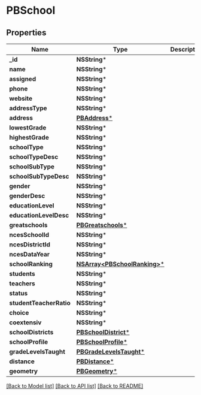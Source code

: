 # PBSchool

## Properties
Name | Type | Description | Notes
------------ | ------------- | ------------- | -------------
**_id** | **NSString*** |  | [optional] 
**name** | **NSString*** |  | [optional] 
**assigned** | **NSString*** |  | [optional] 
**phone** | **NSString*** |  | [optional] 
**website** | **NSString*** |  | [optional] 
**addressType** | **NSString*** |  | [optional] 
**address** | [**PBAddress***](PBAddress.md) |  | [optional] 
**lowestGrade** | **NSString*** |  | [optional] 
**highestGrade** | **NSString*** |  | [optional] 
**schoolType** | **NSString*** |  | [optional] 
**schoolTypeDesc** | **NSString*** |  | [optional] 
**schoolSubType** | **NSString*** |  | [optional] 
**schoolSubTypeDesc** | **NSString*** |  | [optional] 
**gender** | **NSString*** |  | [optional] 
**genderDesc** | **NSString*** |  | [optional] 
**educationLevel** | **NSString*** |  | [optional] 
**educationLevelDesc** | **NSString*** |  | [optional] 
**greatschools** | [**PBGreatschools***](PBGreatschools.md) |  | [optional] 
**ncesSchoolId** | **NSString*** |  | [optional] 
**ncesDistrictId** | **NSString*** |  | [optional] 
**ncesDataYear** | **NSString*** |  | [optional] 
**schoolRanking** | [**NSArray&lt;PBSchoolRanking&gt;***](PBSchoolRanking.md) |  | [optional] 
**students** | **NSString*** |  | [optional] 
**teachers** | **NSString*** |  | [optional] 
**status** | **NSString*** |  | [optional] 
**studentTeacherRatio** | **NSString*** |  | [optional] 
**choice** | **NSString*** |  | [optional] 
**coextensiv** | **NSString*** |  | [optional] 
**schoolDistricts** | [**PBSchoolDistrict***](PBSchoolDistrict.md) |  | [optional] 
**schoolProfile** | [**PBSchoolProfile***](PBSchoolProfile.md) |  | [optional] 
**gradeLevelsTaught** | [**PBGradeLevelsTaught***](PBGradeLevelsTaught.md) |  | [optional] 
**distance** | [**PBDistance***](PBDistance.md) |  | [optional] 
**geometry** | [**PBGeometry***](PBGeometry.md) |  | [optional] 

[[Back to Model list]](../README.md#documentation-for-models) [[Back to API list]](../README.md#documentation-for-api-endpoints) [[Back to README]](../README.md)


